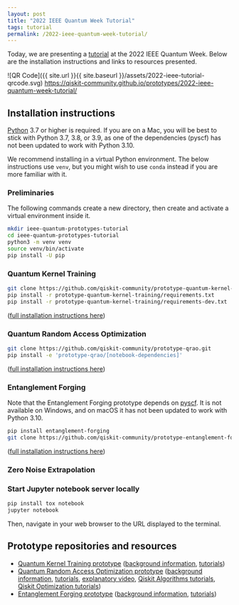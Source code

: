 ```yaml
---
layout: post
title: "2022 IEEE Quantum Week Tutorial"
tags: tutorial
permalink: /2022-ieee-quantum-week-tutorial/
---
```


Today, we are presenting a [tutorial](https://qce.quantum.ieee.org/2022/tutorials-program/) at the 2022 IEEE Quantum Week.  Below are the installation instructions and links to resources presented.

![QR Code]({{ site.url }}{{ site.baseurl }}/assets/2022-ieee-tutorial-qrcode.svg)
https://qiskit-community.github.io/prototypes/2022-ieee-quantum-week-tutorial/

## Installation instructions

[Python](https://www.python.org/) 3.7 or higher is required.  If you are on a Mac, you will be best to stick with Python 3.7, 3.8, or 3.9, as one of the dependencies (pyscf) has not been updated to work with Python 3.10.

We recommend installing in a virtual Python environment.  The below instructions use `venv`, but you might wish to use `conda` instead if you are more familiar with it.

### Preliminaries

The following commands create a new directory, then create and activate a virtual environment inside it.

```sh
mkdir ieee-quantum-prototypes-tutorial
cd ieee-quantum-prototypes-tutorial
python3 -m venv venv
source venv/bin/activate
pip install -U pip
```

### Quantum Kernel Training

```sh
git clone https://github.com/qiskit-community/prototype-quantum-kernel-training.git
pip install -r prototype-quantum-kernel-training/requirements.txt
pip install -r prototype-quantum-kernel-training/requirements-dev.txt
```

([full installation instructions here](https://github.com/qiskit-community/prototype-quantum-kernel-training/blob/main/INSTALL.md))

### Quantum Random Access Optimization

```sh
git clone https://github.com/qiskit-community/prototype-qrao.git
pip install -e 'prototype-qrao/[notebook-dependencies]'
```

([full installation instructions here](https://github.com/qiskit-community/prototype-qrao/blob/main/INSTALL.md))

### Entanglement Forging

Note that the Entanglement Forging prototype depends on [pyscf](https://pyscf.org/).  It is not available on Windows, and on macOS it has not been updated to work with Python 3.10.

```sh
pip install entanglement-forging
git clone https://github.com/qiskit-community/prototype-entanglement-forging.git
```

([full installation instructions here](https://github.com/qiskit-community/prototype-entanglement-forging/blob/main/docs/2-reference_guide/reference_guide.md#installation-instructions))

### Zero Noise Extrapolation

### Start Jupyter notebook server locally

```sh
pip install tox notebook
jupyter notebook
```

Then, navigate in your web browser to the URL displayed to the terminal.

## Prototype repositories and resources

- [Quantum Kernel Training prototype](https://github.com/qiskit-community/prototype-qrao) ([background information](https://github.com/qiskit-community/prototype-qrao/blob/main/docs/background/README.md), [tutorials](https://github.com/qiskit-community/prototype-qrao/tree/main/docs/tutorials))
- [Quantum Random Access Optimization prototype](https://github.com/qiskit-community/prototype-quantum-kernel-training) ([background information](https://github.com/qiskit-community/prototype-quantum-kernel-training/tree/main/docs/background), [tutorials](https://github.com/qiskit-community/prototype-quantum-kernel-training/tree/main/docs/tutorials), [explanatory video](https://www.youtube.com/watch?v=y-k4--0ZbGo), [Qiskit Algorithms tutorials](https://qiskit.org/documentation/tutorials.html#algorithms), [Qiskit Optimization tutorials](https://qiskit.org/documentation/optimization/tutorials/index.html#optimization-tutorials))
- [Entanglement Forging prototype](https://github.com/qiskit-community/prototype-entanglement-forging) ([background information](https://github.com/qiskit-community/prototype-entanglement-forging/blob/main/docs/3-explanatory_material/explanatory_material.md), [tutorials](https://github.com/qiskit-community/prototype-entanglement-forging/tree/main/docs/1-tutorials))
